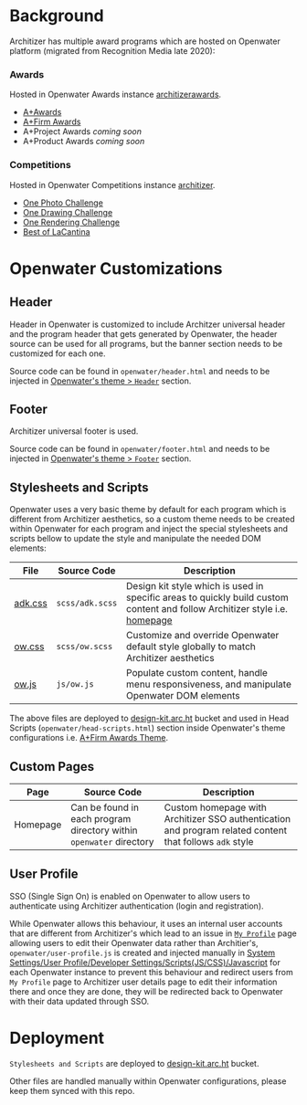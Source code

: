 # Background
Architizer has multiple award programs which are hosted on Openwater platform (migrated from Recognition Media late 2020):
### Awards
Hosted in Openwater Awards instance [architizerawards](https://architizerawards.secure-platform.com/a/admin/Account/Login).
- [A+Awards](https://architizerawards.secure-platform.com/)
- [A+Firm Awards](https://architizerfirmawards.secure-platform.com/)
- A+Project Awards _coming soon_
- A+Product Awards _coming soon_
### Competitions
Hosted in Openwater Competitions instance [architizer](https://architizer.secure-platform.com/a/admin/Account/Login).
- [One Photo Challenge](https://onephotochallenge.secure-platform.com/a)
- [One Drawing Challenge](https://onedrawingchallenge.secure-platform.com/a)
- [One Rendering Challenge](https://onerenderingchallenge.secure-platform.com/a)
- [Best of LaCantina](https://bestoflacantina.secure-platform.com/a)

# Openwater Customizations
## Header
Header in Openwater is customized to include Architzer universal header and the program header that gets generated by Openwater, the header source can be used for all programs, but the banner section needs to be customized for each one.

Source code can be found in `openwater/header.html` and needs to be injected in [Openwater's theme > `Header`](https://architizerawards.secure-platform.com/a/admin/organizations/main/publicthemes) section.

## Footer
Architizer universal footer is used.

Source code can be found in `openwater/footer.html` and needs to be injected in [Openwater's theme > `Footer`](https://architizerawards.secure-platform.com/a/admin/organizations/main/publicthemes) section.

## Stylesheets and Scripts
Openwater uses a very basic theme by default for each program which is different from Architizer aesthetics, so a custom theme needs to be created within Openwater for each program and inject the special stylesheets and scripts bellow to update the style and manipulate the needed DOM elements:

| File | Source Code | Description |
| ---- | ----------- | ----------- | 
| [adk.css](https://design-kit.arc.ht/css/adk.css) | `scss/adk.scss` | Design kit style which is used in specific areas to quickly build custom content and follow Architizer style i.e. [homepage](https://architizerawards.secure-platform.com/a/admin/organizations/main/publicwebsites/details/2#menuAndPages) |
| [ow.css](https://design-kit.arc.ht/css/ow.css) | `scss/ow.scss` | Customize and override Openwater default style globally to match Architizer aesthetics |
| [ow.js](https://design-kit.arc.ht/js/ow.js) | `js/ow.js` | Populate custom content, handle menu responsiveness, and manipulate Openwater DOM elements |

The above files are deployed to [design-kit.arc.ht](https://s3.console.aws.amazon.com/s3/buckets/design-kit.arc.ht/?region=us-east-1) bucket and used in Head Scripts (`openwater/head-scripts.html`) section inside Openwater's theme configurations i.e. [A+Firm Awards Theme](https://architizerawards.secure-platform.com/a/admin/organizations/main/publicthemes#edit/4).

## Custom Pages
| Page | Source Code | Description |
| ---- | ----------- | ----------- |
| Homepage | Can be found in each program directory within `openwater` directory | Custom homepage with Architizer SSO authentication and program related content that follows `adk` style |

## User Profile
SSO (Single Sign On) is enabled on Openwater to allow users to authenticate using Architizer authentication (login and registration).
 
 While Openwater allows this behaviour, it uses an internal user accounts that are different from Architizer's which lead to an issue in [`My Profile`](https://architizerfirmawards.secure-platform.com/a/organizations/main/users/myprofile?backUrl=%2Fa%2Forganizations%2Fmain%2Fhome) page allowing users to edit their Openwater data rather than Architier's, `openwater/user-profile.js` is created and injected manually in [System Settings/User Profile/Developer Settings/Scripts(JS/CSS)/Javascript](https://architizerawards.secure-platform.com/a/admin/organizations/main/userprofileformtemplate/developersettings#contentSettings) for each Openwater instance to prevent this behaviour and redirect users from `My Profile` page to Architizer user details page to edit their information there and once they are done, they will be redirected back to Openwater with their data updated through SSO.

# Deployment
`Stylesheets and Scripts` are deployed to [design-kit.arc.ht](https://s3.console.aws.amazon.com/s3/buckets/design-kit.arc.ht/?region=us-east-1) bucket.

Other files are handled manually within Openwater configurations, please keep them synced with this repo.  

